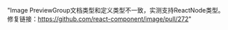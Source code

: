 "Image PreviewGroup文档类型和定义类型不一致，实测支持ReactNode类型。修复链接：https://github.com/react-component/image/pull/272"
